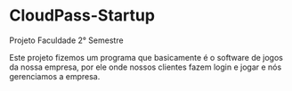 # CloudPass-Startup
 Projeto Faculdade 2° Semestre
 
 
 Este projeto fizemos um programa que basicamente é o software de jogos da nossa empresa, por ele onde nossos clientes fazem login e jogar e nós gerenciamos a empresa.
